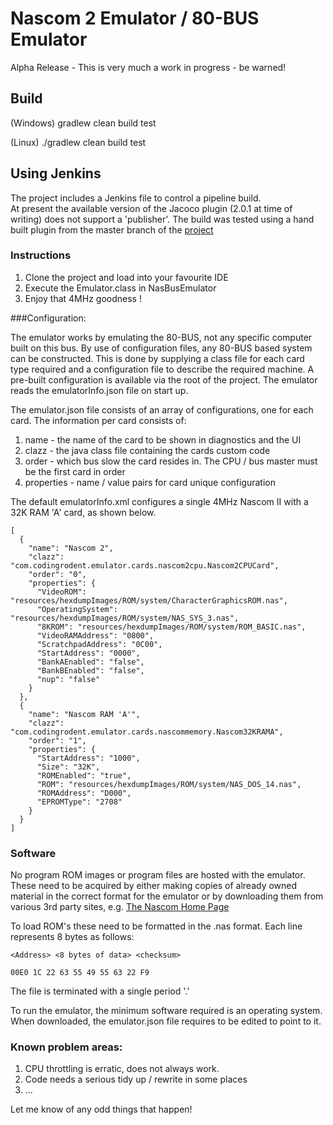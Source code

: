 # Nascom 2 Emulator / 80-BUS Emulator

Alpha Release - This is very much a work in progress - be warned!

## Build

(Windows)
gradlew clean build test

(Linux)
./gradlew clean build test


## Using Jenkins

The project includes a Jenkins file to control a pipeline build.  
At present the available version of the Jacoco plugin (2.0.1 at time of writing) does not support a 'publisher'.  The build was tested using a hand built plugin from the master branch of the  [project](https://github.com/jenkinsci/jacoco-plugin)

### Instructions

1. Clone the project and load into your favourite IDE
2. Execute the Emulator.class in NasBusEmulator
3. Enjoy that 4MHz goodness !

###Configuration:

The emulator works by emulating the 80-BUS,  not any specific computer built on this bus. By use of
configuration files, any 80-BUS based system can be constructed.  This is done by supplying a class file
for each card type required and a configuration file to describe the required machine. A pre-built configuration is available
via the root of the project. The emulator reads the emulatorInfo.json file on start up. 

The emulator.json file consists of an array of configurations, one for each card.  The information per card consists of:
 
 1. name - the name of the card to be shown in diagnostics and the UI
 2. clazz - the java class file containing the cards custom code
 3. order - which bus slow the card resides in. The CPU / bus master must be the first card in order
 4. properties - name / value pairs for card unique configuration

The default emulatorInfo.xml configures a single 4MHz Nascom II with a 32K RAM 'A' card, as shown below.
```
[
  {
    "name": "Nascom 2",
    "clazz": "com.codingrodent.emulator.cards.nascom2cpu.Nascom2CPUCard",
    "order": "0",
    "properties": {
      "VideoROM": "resources/hexdumpImages/ROM/system/CharacterGraphicsROM.nas",
      "OperatingSystem": "resources/hexdumpImages/ROM/system/NAS_SYS_3.nas",
      "8KROM": "resources/hexdumpImages/ROM/system/ROM_BASIC.nas",
      "VideoRAMAddress": "0800",
      "ScratchpadAddress": "0C00",
      "StartAddress": "0000",
      "BankAEnabled": "false",
      "BankBEnabled": "false",
      "nup": "false"
    }
  },
  {
    "name": "Nascom RAM 'A'",
    "clazz": "com.codingrodent.emulator.cards.nascommemory.Nascom32KRAMA",
    "order": "1",
    "properties": {
      "StartAddress": "1000",
      "Size": "32K",
      "ROMEnabled": "true",
      "ROM": "resources/hexdumpImages/ROM/system/NAS_DOS_14.nas",
      "ROMAddress": "D000",
      "EPROMType": "2708"
    }
  }
]
```


### Software

No program ROM images or program files are hosted with the emulator.  These need to be acquired by either making copies of already owned material in the correct 
format for the emulator or by downloading them from various 3rd party sites, e.g. [The Nascom Home Page](http://www.nascomhomepage.com/)

To load ROM's these need to be formatted in the .nas format. Each line represents 8 bytes as follows:

```
<Address> <8 bytes of data> <checksum>

00E0 1C 22 63 55 49 55 63 22 F9
```

The file is terminated with a single period '.'

To run the emulator, the minimum software required is an operating system. When downloaded, the emulator.json file requires to be edited to point to it. 



### Known problem areas:

1. CPU throttling is erratic, does not always work.
2. Code needs a serious tidy up / rewrite in some places
3. ...

Let me know of any odd things that happen!





